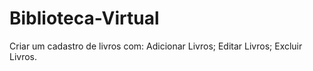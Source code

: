# Biblioteca-Virtual
Criar um cadastro de livros com: Adicionar Livros; Editar Livros; Excluir Livros.
